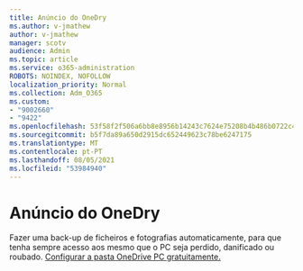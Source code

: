 ```yaml
---
title: Anúncio do OneDry
ms.author: v-jmathew
author: v-jmathew
manager: scotv
audience: Admin
ms.topic: article
ms.service: o365-administration
ROBOTS: NOINDEX, NOFOLLOW
localization_priority: Normal
ms.collection: Adm_O365
ms.custom:
- "9002660"
- "9422"
ms.openlocfilehash: 53f58f2f506a6bb8e8956b14243c7624e75208b4b486b0722c40ab895a303796
ms.sourcegitcommit: b5f7da89a650d2915dc652449623c78be6247175
ms.translationtype: MT
ms.contentlocale: pt-PT
ms.lasthandoff: 08/05/2021
ms.locfileid: "53984940"
---
```

# <a name="one-drive-announcement"></a>Anúncio do OneDry

Fazer uma back-up de ficheiros e fotografias automaticamente, para que tenha sempre acesso aos mesmo que o PC seja perdido, danificado ou roubado. [Configurar a pasta OneDrive PC gratuitamente.](https://www.microsoft.com/microsoft-365/onedrive/pc-cloud-backup)
